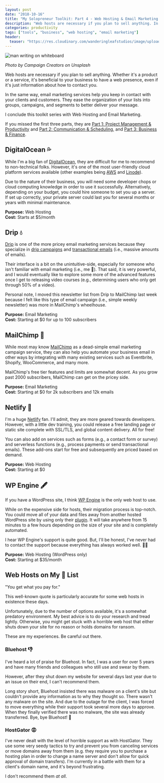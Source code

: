 ```yaml
---
layout: post
date: "2018-10-16"
title: "My Solopreneur Toolkit: Part 4 - Web Hosting & Email Marketing 🕸 ✉️"
description: "Web hosts are necessary if you plan to sell anything. In the same way, email marketing services help you keep in contact with your clients and customers. I conclude this toolkit series with Web Hosting and Email Marketing."
categories: productivity
tags: ["tools", "business", "web hosting", "email marketing"]
header:
  teaser: "https://res.cloudinary.com/wanderingleafstudios/image/upload/b_auto,c_pad,g_center,h_630,w_1200/v1537890988/chrisjmears.com/blog/campaign-creators-771711-unsplash.jpg"
---
```


![man writing on whiteboard](https://res.cloudinary.com/wanderingleafstudios/image/upload/v1539711141/chrisjmears.com/blog/campaign-creators-771711-unsplash.jpg)

<div class="text-right text-gray-500 text-sm mb-6">
  <em>Photo by Campaign Creators on Unsplash</em>
</div>

Web hosts are necessary if you plan to sell anything. Whether it's a product or a service, it's beneficial to your business to have a web presence, even if it's just information about how to contact you.

In the same way, email marketing services help you keep in contact with your clients and customers. They ease the organization of your lists into groups, campaigns, and segments to better deliver your message.

I conclude this toolkit series with Web Hosting and Email Marketing.

If you missed the first three parts, they are [Part 1: Project Management & Productivity](https://chrisjmears.com/blog/my-solopreneur-toolkit-part-1/) and [Part 2: Communication & Scheduling](https://chrisjmears.com/blog/my-solopreneur-toolkit-part-2/), and [Part 3: Business & Finance](https://chrisjmears.com/blog/my-solopreneur-toolkit-part-3/).

## DigitalOcean 💦

While I'm a big fan of [DigitalOcean](https://www.digitalocean.com/), they are difficult for me to recommend to non-technical folks. However, it's one of the most user-friendly cloud platform services available (other examples being [AWS](https://aws.amazon.com/) and [Linode](https://www.linode.com/)).

Due to the nature of their business, you will need some developer chops or cloud computing knowledge in order to use it successfully. Alternatively, depending on your budget, you could hire someone to set you up a server. If set up correctly, your private server could last you for several months or years with minimal maintenance.

**Purpose:** Web Hosting<br>
**Cost:** Starts at \$5/month

## Drip 💧

[Drip](https://www.getdrip.com/) is one of the more pricey email marketing services because they specialize in [drip campaigns](https://en.wikipedia.org/wiki/Drip_marketing) and [transactional emails](https://en.wikipedia.org/wiki/Email_marketing#Transactional_emails) (i.e., massive amounts of emails).

Their interface is a bit on the unintuitive-side, especially for someone who isn't familiar with email marketing (i.e., me 😬). That said, it is very powerful, and I would eventually like to explore some more of the advanced features once I get to releasing video courses (e.g., determining users who only get through 50% of a video).

Personal note, I moved this newsletter list from Drip to MailChimp last week because I felt like this type of email campaign (i.e., simple weekly newsletter) was more in MailChimp's wheelhouse.

**Purpose:** Email Marketing<br>
**Cost:** Starting at \$0 for up to 100 subscribers

## MailChimp 🙊

While most may know [MailChimp](https://mailchimp.com/) as a dead-simple email marketing campaign service, they can also help you automate your business email in other ways by integrating with many existing services such as Eventbrite, Shopify, WooCommerce, and many more.

MailChimp's free tier features and limits are somewhat decent. As you grow past 2000 subscribers, MailChimp can get on the pricey side.

**Purpose:** Email Marketing<br>
**Cost:** Starting at \$0 for 2k subscribers and 12k emails

## Netlify 🚀

I'm a huge [Netlify](https://www.netlify.com/) fan. I'll admit, they are more geared towards developers. However, with a little dev training, you could release a free landing page or static site complete with SSL/TLS, and global content delivery. All for free!

You can also add on services such as forms (e.g., a contact form or survey) and serverless functions (e.g., process payments or send transactional emails). These add-ons start for free and subsequently are priced based on demand.

**Purpose:** Web Hosting<br>
**Cost:** Starting at \$0

## WP Engine 🖋

If you have a WordPress site, I think [WP Engine](https://wpengine.com/) is the only web host to use.

While on the expensive side for hosts, their migration process is top-notch. You could move all of your data and files away from another hosted WordPress site by using only their [plugin](https://wpengine.com/support/wp-engine-automatic-migration-powered-by-blogvault/). It will take anywhere from 15 minutes to a few hours depending on the size of your site and is completely automated.

I hear WP Engine's support is quite good. But, I'll be honest, I've never had to contact the support because everything has always worked well. 🤷‍♂️

**Purpose:** Web Hosting (WordPress only)<br>
**Cost:** Starting at \$35/month

## Web Hosts on My 💩 List

"You get what you pay for."

This well-known quote is particularly accurate for some web hosts in existence these days.

Unfortunately, due to the number of options available, it's a somewhat predatory environment. My best advice is to do your research and tread lightly. Otherwise, you might get stuck with a horrible web host that either shuts down your site for no reason or holds domains for ransom.

These are my experiences. Be careful out there.

### Bluehost 👎

I've heard a lot of praise for Bluehost. In fact, I was a user for over 5 years and have many friends and colleagues who still use and swear by them.

However, after they shut down my website for several days last year due to an issue on their end, I can't recommend them.

Long story short, Bluehost insisted there was malware on a client's site but couldn't provide any information as to why they thought so. There wasn't any malware on the site. And due to the outage for the client, I was forced to move everything while their support took several more days to approve. When they finally verified there was no malware, the site was already transferred. Bye, bye Bluehost! 👋

### HostGator 😡

I've never dealt with the level of horrible support as with HostGator. They use some very seedy tactics to try and prevent you from canceling services or move domains away from them (e.g. they require you to purchase a hosting plan in order to change a name server and don't allow for quick approval of domain transfers). I'm currently in a battle with them for a client's domain name, and it's beyond frustrating.

I don't recommend them _at all_.
